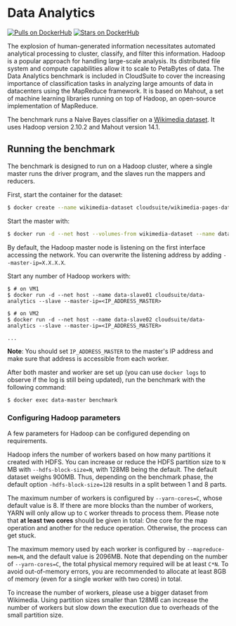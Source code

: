 # Data Analytics #

[![Pulls on DockerHub][dhpulls]][dhrepo]
[![Stars on DockerHub][dhstars]][dhrepo]

The explosion of human-generated information necessitates automated analytical processing to cluster, classify, and filter this information. Hadoop is a popular approach for handling large-scale analysis. Its distributed file system and compute capabilities allow it to scale to PetaBytes of data. The Data Analytics benchmark is included in CloudSuite to cover the increasing importance of classification tasks in analyzing large amounts of data in datacenters using the MapReduce framework. It is based on Mahout, a set of machine learning libraries running on top of Hadoop, an open-source implementation of MapReduce.

The benchmark runs a Naive Bayes classifier on a [Wikimedia dataset](https://dumps.wikimedia.org/backup-index.html). It uses Hadoop version 2.10.2 and Mahout version 14.1.

## Running the benchmark ##

The benchmark is designed to run on a Hadoop cluster, where a single master runs the driver program, and the slaves run the mappers and reducers.

First, start the container for the dataset:

```bash
$ docker create --name wikimedia-dataset cloudsuite/wikimedia-pages-dataset 
```

Start the master with:

```bash
$ docker run -d --net host --volumes-from wikimedia-dataset --name data-master cloudsuite/data-analytics --master
```

By default, the Hadoop master node is listening on the first interface accessing the network. You can overwrite the listening address by adding `--master-ip=X.X.X.X`.

Start any number of Hadoop workers with:

```
$ # on VM1
$ docker run -d --net host --name data-slave01 cloudsuite/data-analytics --slave --master-ip=<IP_ADDRESS_MASTER>

$ # on VM2
$ docker run -d --net host --name data-slave02 cloudsuite/data-analytics --slave --master-ip=<IP_ADDRESS_MASTER>

...
```

**Note**: You should set `IP_ADDRESS_MASTER` to the master's IP address and make sure that address is accessible from each worker.

After both master and worker are set up (you can use `docker logs` to observe if the log is still being updated), run the benchmark with the following command:

```bash
$ docker exec data-master benchmark
```

### Configuring Hadoop parameters ###

A few parameters for Hadoop can be configured depending on requirements.

Hadoop infers the number of workers based on how many partitions it created with HDFS. You can increase or reduce the HDFS partition size to `N` MB with `--hdfs-block-size=N`, with 128MB being the default. The default dataset weighs 900MB. Thus, depending on the benchmark phase, the default option `-hdfs-block-size=128` results in a split between 1 and 8 parts.

The maximum number of workers is configured by `--yarn-cores=C`, whose default value is 8. If there are more blocks than the number of workers, YARN will only allow up to `C` worker threads to process them. Please note that **at least two cores** should be given in total: One core for the map operation and another for the reduce operation. Otherwise, the process can get stuck. 

The maximum memory used by each worker is configured by `--mapreduce-mem=N`, and the default value is 2096MB. Note that depending on the number of `--yarn-cores=C`, the total physical memory required will be at least `C*N`. To avoid out-of-memory errors, you are recommended to allocate at least 8GB of memory (even for a single worker with two cores) in total.

To increase the number of workers, please use a bigger dataset from Wikimedia. Using partition sizes smaller than 128MB can increase the number of workers but slow down the execution due to overheads of the small partition size. 


[dhrepo]: https://hub.docker.com/r/cloudsuite/data-analytics/ "DockerHub Page"
[dhpulls]: https://img.shields.io/docker/pulls/cloudsuite/data-analytics.svg "Go to DockerHub Page"
[dhstars]: https://img.shields.io/docker/stars/cloudsuite/data-analytics.svg "Go to DockerHub Page"
